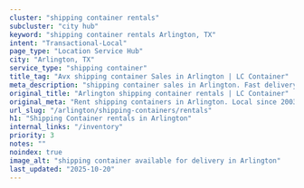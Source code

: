 ```yaml
---
cluster: "shipping container rentals"
subcluster: "city hub"
keyword: "shipping container rentals Arlington, TX"
intent: "Transactional-Local"
page_type: "Location Service Hub"
city: "Arlington, TX"
service_type: "shipping container"
title_tag: "Avx shipping container Sales in Arlington | LC Container"
meta_description: "shipping container sales in Arlington. Fast delivery, competitive pricing. Serving shipping containers area. Quote ID: WLK. Call (214) 524-4168 for your free quote today."
original_title: "Arlington shipping container rentals | LC Container"
original_meta: "Rent shipping containers in Arlington. Local since 2003. Flexible rental terms. Same-week delivery available. Get your free quote — call (214) 524-4168 today."
url_slug: "/arlington/shipping-containers/rentals"
h1: "Shipping Container rentals in Arlington"
internal_links: "/inventory"
priority: 3
notes: ""
noindex: true
image_alt: "shipping container available for delivery in Arlington"
last_updated: "2025-10-20"
---
```


<!-- TODO: Add unique city/inventory copy, images, and internal links here. -->
